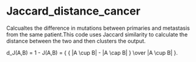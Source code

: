 # Jaccard_distance_cancer
Calcualtes the difference in mutations between primaries and metastasis from the same patient.This code uses Jaccard similarity to calculate the distance between the two and then clusters the output. 

 d_J(A,B) = 1 - J(A,B) = { { |A \cup B| - |A \cap B| } \over |A \cup B| }.
